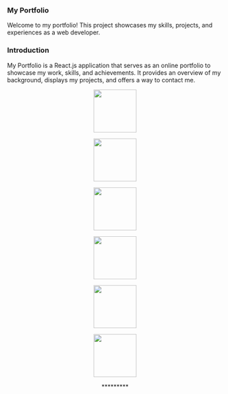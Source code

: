 ### My Portfolio
Welcome to my portfolio! This project showcases my skills, projects, and experiences as a web developer.


### Introduction
My Portfolio is a React.js application that serves as an online portfolio to showcase my work, skills, and achievements. It provides an overview of my background, displays my projects, and offers a way to contact me.





<p align="center"> <img src="" width="100px"/> </p>
<p align="center"> <img src="" width="100px"/> </p>
<p align="center"> <img src="" width="100px"/> </p>
<p align="center"> <img src="" width="100px"/> </p>
<p align="center"> <img src="" width="100px"/> </p>
<p align="center"> <img src="" width="100px"/> </p>


<p align="center">*********</p>


